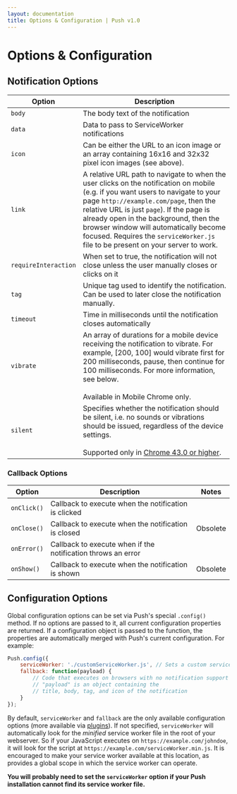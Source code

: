 ```yaml
---
layout: documentation
title: Options & Configuration | Push v1.0
---
```


# Options & Configuration

## Notification Options

| Option               	| Description                                                                                                                                                                                                                                                                                                                                                                                    |
|----------------------	|----------------------------------------------------------------------------------------------------------------------------------------------------------------------------------------------------------------------------------------------------------------------------------------------------------------------------------------------------------------------------------------------- |
| `body`               	| The body text of the notification                                                                                                                                                                                                                                                                                                                                                              |
| `data`               	| Data to pass to ServiceWorker notifications                                                                                                                                                                                                                                                                                                                                                    |
| `icon`               	| Can be either the URL to an icon image or an array containing 16x16 and 32x32 pixel icon images (see above).                                                                                                                                                                                                                                                                                   |
| `link`               	| A relative URL path to navigate to when the user clicks on the notification on mobile (e.g. if you want users to navigate to your page `http://example.com/page`, then the relative URL is just `page`). If the page is already open in the background, then the browser window will automatically become focused. Requires the `serviceWorker.js` file to be present on your server to work.  |
| `requireInteraction` 	| When set to true, the notification will not close unless the user manually closes or clicks on it                                                                                                                                                                                                                                                                                              |
| `tag`                	| Unique tag used to identify the notification. Can be used to later close the notification manually.                                                                                                                                                                                                                                                                                            |
| `timeout`            	| Time in milliseconds until the notification closes automatically                                                                                                                                                                                                                                                                                                                               |
| `vibrate`            	| An array of durations for a mobile device receiving the notification to vibrate. For example, [200, 100] would vibrate first for 200 milliseconds, pause, then continue for 100 milliseconds. For more information, see below.<br/><br/> Available in  Mobile Chrome only.                                                                                                                     |
| `silent`             	| Specifies whether the notification should be silent, i.e. no sounds or vibrations should be issued, regardless of the device settings.<br/><br/>Supported only in [Chrome 43.0 or higher](https://developer.mozilla.org/en-US/docs/Web/API/notification#Browser_compatibility).                                                                                                                |

### Callback Options

| Option      	| Description                                                  	| Notes    	|
|-------------	|--------------------------------------------------------------	|----------	|
| `onClick()` 	| Callback to execute when the notification is clicked         	|          	|
| `onClose()` 	| Callback to execute when the notification is closed          	| Obsolete 	|
| `onError()` 	| Callback to execute when if the notification throws an error 	|          	|
| `onShow()`  	| Callback to execute when the notification is shown           	| Obsolete 	|

## Configuration Options
Global configuration options can be set via Push's special `.config()` method. If no options are passed to it, all 
current configuration properties are returned. If a configuration object is passed to the function, the properties are
automatically merged with Push's current configuration. For example:

```javascript
Push.config({
    serviceWorker: './customServiceWorker.js', // Sets a custom service worker script
    fallback: function(payload) {
        // Code that executes on browsers with no notification support
        // "payload" is an object containing the 
        // title, body, tag, and icon of the notification 
    }
});
```

By default, `serviceWorker` and `fallback` are the only available configuration
options (more available via [plugins](/docs/plugins)). If not specified, `serviceWorker` will automatically
look for the *minified* service worker file in the root of your webserver. So if your
JavaScript executes on `https://example.com/johndoe`,  it will look for the script at 
`https://example.com/serviceWorker.min.js`. It is encouraged to make your service worker
available at this location, as provides a global scope in which the service worker can operate.

**You will probably need to set the `serviceWorker` option if your Push installation
 cannot find its service worker file.**